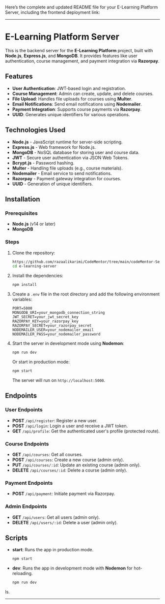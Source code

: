 Here’s the complete and updated README file for your E-Learning Platform Server, including the frontend deployment link:

---

# E-Learning Platform Server

This is the backend server for the **E-Learning Platform** project, built with **Node.js**, **Express.js**, and **MongoDB**. It provides features like user authentication, course management, and payment integration via **Razorpay**.

## Features

- **User Authentication**: JWT-based login and registration.
- **Course Management**: Admin can create, update, and delete courses.
- **File Upload**: Handles file uploads for courses using **Multer**.
- **Email Notifications**: Send email notifications using **Nodemailer**.
- **Payment Integration**: Supports course payments via **Razorpay**.
- **UUID**: Generates unique identifiers for various operations.

## Technologies Used

- **Node.js** - JavaScript runtime for server-side scripting.
- **Express.js** - Web framework for Node.js.
- **MongoDB** - NoSQL database for storing user and course data.
- **JWT** - Secure user authentication via JSON Web Tokens.
- **Bcrypt.js** - Password hashing.
- **Multer** - Handling file uploads (e.g., course materials).
- **Nodemailer** - Email service to send notifications.
- **Razorpay** - Payment gateway integration for courses.
- **UUID** - Generation of unique identifiers.


## Installation

### Prerequisites

- **Node.js** (v14 or later)
- **MongoDB**

### Steps

1. Clone the repository:

   ```bash
   https://github.com/razaalikarimi/CodeMentor/tree/main/codeMentor-Server-master
   cd e-learning-server
   ```

2. Install the dependencies:

   ```bash
   npm install
   ```

3. Create a `.env` file in the root directory and add the following environment variables:

   ```
   PORT=5000
   MONGODB_URI=your_mongodb_connection_string
   JWT_SECRET=your_jwt_secret_key
   RAZORPAY_KEY=your_razorpay_key
   RAZORPAY_SECRET=your_razorpay_secret
   NODEMAILER_USER=your_nodemailer_email
   NODEMAILER_PASS=your_nodemailer_password
   ```

4. Start the server in development mode using **Nodemon**:

   ```bash
   npm run dev
   ```

   Or start in production mode:

   ```bash
   npm start
   ```

   The server will run on `http://localhost:5000`.

## Endpoints

### User Endpoints

- **POST** `/api/register`: Register a new user.
- **POST** `/api/login`: Login a user and receive a JWT token.
- **GET** `/api/profile`: Get the authenticated user's profile (protected route).

### Course Endpoints

- **GET** `/api/courses`: Get all courses.
- **POST** `/api/courses`: Create a new course (admin only).
- **PUT** `/api/courses/:id`: Update an existing course (admin only).
- **DELETE** `/api/courses/:id`: Delete a course (admin only).

### Payment Endpoints

- **POST** `/api/payment`: Initiate payment via Razorpay.

### Admin Endpoints

- **GET** `/api/users`: Get all users (admin only).
- **DELETE** `/api/users/:id`: Delete a user (admin only).

## Scripts

- **start**: Runs the app in production mode.

  ```bash
  npm start
  ```

- **dev**: Runs the app in development mode with **Nodemon** for hot-reloading.

  ```bash
  npm run dev
  ```

ls.


---
